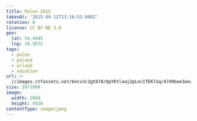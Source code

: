 ```yaml
---
title: Polen 2015
takenAt: '2015-09-12T13:16:53.000Z'
rotation: 0
license: CC BY-ND 3.0
geo:
  lat: 54.4445
  lng: 18.5675
tags:
  - polen
  - poland
  - urlaub
  - vacation
url: >-
  //images.ctfassets.net/bncv3c2gt878/OpY6tlaaj2pLncIfEKlSq/4749bae3eeab2fdc23c469ec138c5942/polen-2015_25836859942_o
size: 2871908
image:
  width: 2868
  height: 4310
contentType: image/jpeg
---
```



